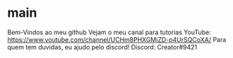 # main
Bem-Vindos ao meu github
Vejam o meu canal para tutorias
YouTube: https://www.youtube.com/channel/UCHm8PHXGMjZD-p4UrSQCoXA/
Para quem tem duvidas, eu ajudo pelo discord!
Discord: Creator#9421

